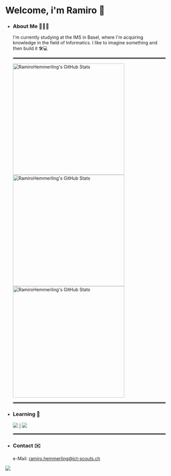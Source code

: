 # Welcome, i'm Ramiro 👋

- ### About Me 👨🏻‍💻

  I'm currently studying at the IMS in Basel, where I'm acquiring knowledge in the field of Informatics. I like to imagine something and then build it 🛠️💻

  <hr style="border:2px solid gray">
  <img src="https://github-readme-stats.vercel.app/api?username=RamiroHemmerling&theme=react&show_icons=true&hide_border=true&count_private=true" alt="RamiroHemmerling's GitHub Stats" width=350" /> 
  <img src="https://github-readme-streak-stats.herokuapp.com/?user=RamiroHemmerling&theme=react&hide_border=true" alt="RamiroHemmerling's GitHub Stats" width="350" />
  <img src="https://github-readme-stats.vercel.app/api/top-langs/?username=RamiroHemmerling&theme=react&show_icons=true&hide_border=true&layout=compact" alt="RamiroHemmerling's GitHub Stats" width="350" align="center" /> 

  <hr style="border:2px solid gray">

- ### Learning 🧠
  
  <img src="https://skillicons.dev/icons?i=react" /> | <img src="https://skillicons.dev/icons?i=cs" />

 
  <hr style="border:2px solid gray">
  
- ### Contact ✉️
  
  e-Mail: ramiro.hemmerling@ict-scouts.ch
  


[![](https://visitcount.itsvg.in/api?id=RAMIROexe&label=Profile%20Views&color=12&icon=0&pretty=true)](https://visitcount.itsvg.in)
